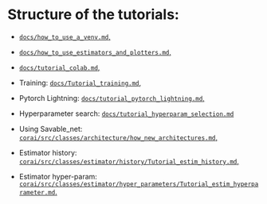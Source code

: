 # Structure of the tutorials:

- [`docs/how_to_use_a_venv.md`,](https://github.com/Code-Cornelius/CorAI/blob/master/docs/how_to_use_a_venv.md)
- [`docs/how_to_use_estimators_and_plotters.md`,](https://github.com/Code-Cornelius/CorAI/blob/master/docs/how_to_use_estimators_and_plotters.md)
- [`docs/tutorial_colab.md`,](https://github.com/Code-Cornelius/CorAI/blob/master/docs/tutorial_colab.md)
- Training: [`docs/Tutorial_training.md`,](https://github.com/Code-Cornelius/CorAI/blob/master/docs/tutorial_training.md)
- Pytorch Lightning: [`docs/tutorial_pytorch_lightning.md`,](https://github.com/Code-Cornelius/CorAI/blob/master/docs/tutorial_pytorch_lightning.md)
- Hyperparameter search: [`docs/tutorial_hyperparam_selection.md`](https://github.com/Code-Cornelius/CorAI/blob/master/docs/tutorial_hyperparam_selection.md)

- Using Savable_net: [`corai/src/classes/architecture/how_new_architectures.md`,](https://github.com/Code-Cornelius/CorAI/blob/master/corai/src/classes/architecture/how_new_architectures.md)
- Estimator history: [`corai/src/classes/estimator/history/Tutorial_estim_history.md`,](https://github.com/Code-Cornelius/CorAI/blob/master/corai/src/classes/estimator/history/tutorial_estim_history.md)
- Estimator hyper-param: [`corai/src/classes/estimator/hyper_parameters/Tutorial_estim_hyperparameter.md`.](https://github.com/Code-Cornelius/CorAI/blob/master/corai/src/classes/estimator/hyper_parameters/tutorial_estim_hyperparameter.md)
